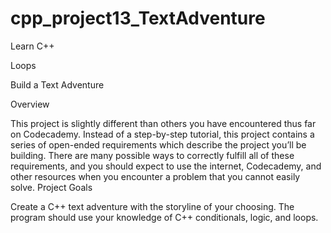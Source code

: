 # cpp_project13_TextAdventure

Learn C++

Loops

Build a Text Adventure

Overview

This project is slightly different than others you have encountered thus far on Codecademy. Instead of a step-by-step tutorial, this project contains a series of open-ended requirements which describe the project you’ll be building. There are many possible ways to correctly fulfill all of these requirements, and you should expect to use the internet, Codecademy, and other resources when you encounter a problem that you cannot easily solve.
Project Goals

Create a C++ text adventure with the storyline of your choosing. The program should use your knowledge of C++ conditionals, logic, and loops.
